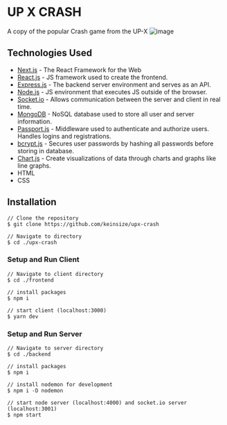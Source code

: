 # UP X CRASH

A copy of the popular Crash game from the UP-X
![image](https://github.com/keinsize/upx-crash/assets/118171210/3ffa774d-d842-4188-902e-93991c5ffe2d)

## Technologies Used 
* [Next.js](https://nextjs.org/) - The React Framework for the Web
* [React.js](https://reactjs.org/) - JS framework used to create the frontend.
* [Express.js](https://expressjs.com/) - The backend server environment and serves as an API.
* [Node.js](https://nodejs.org/en/) - JS environment that executes JS outside of the browser.
* [Socket.io](https://socket.io/) - Allows communication between the server and client in real time. 
* [MongoDB](https://www.mongodb.com/) - NoSQL database used to store all user and server information. 
* [Passport.js](https://www.passportjs.org/) - Middleware used to authenticate and authorize users. Handles logins and registrations.
* [bcrypt.js](https://www.npmjs.com/package/bcrypt) - Secures user passwords by hashing all passwords before storing in database. 
* [Chart.js](https://www.chartjs.org/) - Create visualizations of data through charts and graphs like line graphs. 
* HTML
* CSS

## Installation 
    // Clone the repository
    $ git clone https://github.com/keinsize/upx-crash
    
    // Navigate to directory
    $ cd ./upx-crash

### Setup and Run Client

    // Navigate to client directory 
    $ cd ./frontend
    
    // install packages
    $ npm i 
    
    // start client (localhost:3000)
    $ yarn dev

### Setup and Run Server

    // Navigate to server directory 
    $ cd ./backend
    
    // install packages
    $ npm i 
    
    // install nodemon for development
    $ npm i -D nodemon
    
    // start node server (localhost:4000) and socket.io server (localhost:3001) 
    $ npm start 
